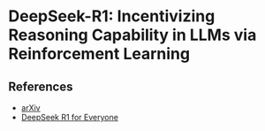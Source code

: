 # DeepSeek-R1: Incentivizing Reasoning Capability in LLMs via Reinforcement Learning


## References
* [arXiv](https://arxiv.org/pdf/2501.12948)
* [DeepSeek R1 for Everyone](https://trite-song-d6a.notion.site/Deepseek-R1-for-Everyone-1860af77bef3806c9db5e5c2a256577d)
